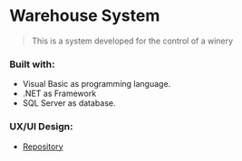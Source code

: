 # Warehouse System

> This is a system developed for the control of a winery

### Built with:

- Visual Basic as programming language.
- .NET as Framework
- SQL Server as database.



###  UX/UI Design:
- [Repository](https://www.behance.net/gallery/129788781/IES)
